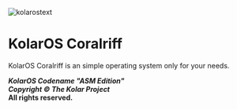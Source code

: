 ![kolarostext](https://user-images.githubusercontent.com/109924369/209975051-750f239b-e3b1-4fbd-80b4-8a02f642f95d.png)
# KolarOS Coralriff

KolarOS Coralriff is an simple operating system only for your needs.

**_KolarOS Codename "ASM Edition"_** <br>
**_Copyright © The Kolar Project_** <br>
**All rights reserved.**
